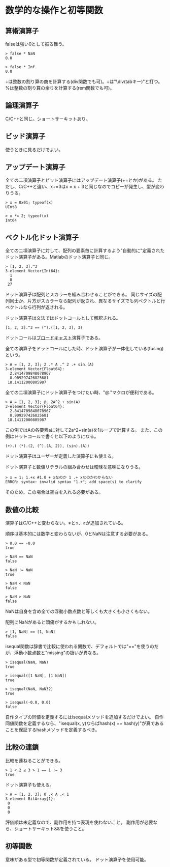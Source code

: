 # 数学的な操作と初等関数
## 算術演算子
falseは強い0として振る舞う。
```
> false * NaN
0.0

> false * Inf
0.0
```

÷は整数の割り算の商を計算する(div関数でも可)。÷は"\div(tabキー)"と打つ。%は整数の割り算の余りを計算する(rem関数でも可)。

## 論理演算子
C/C++と同じ。ショートサーキットあり。

## ビッド演算子
使うときに見るだけでよい。

## アップデート演算子
全ての二項演算子とビット演算子にはアップデート演算子(+=とか)がある。
ただし、C/C++と違い、x+=3はx = x + 3と同じなのでコピーが発生し、型が変わりうる。
```
> x = 0x01; typeof(x)
UInt8

> x *= 2; typeof(x)
Int64
```

## ベクトル化ドット演算子
全ての二項演算子に対して、配列の要素毎に計算するよう"自動的に"定義されたドット演算子がある。Matlabのドット演算子と同じ。
```
> [1, 2, 3].^3
3-element Vector{Int64}:
  1
  8
 27
```
ドット演算子は配列とスカラーを組み合わせることができる。
同じサイズの配列同士か、片方がスカラーなら配列が返され、異なるサイズでも列ベクトルと行ベクトルなら行列が返される。

ドット演算子は文法ではドットコールとして解釈される。
```
[1, 2, 3].^3 == (^).([1, 2, 3], 3)
```
ドットコールは[ブロードキャスト](https://docs.julialang.org/en/v1/manual/arrays/#Broadcasting)演算子である。

全ての演算子をドットコールにした時、ドット演算子が一体化している(fusing)という。
```
> A = [1, 2, 3]; 2 .* A .^ 2 .+ sin.(A)
3-element Vector{Float64}:
  2.8414709848078967
  8.909297426825681
 18.14112000805987
```
全ての二項演算子にドット演算子をつけたい時、"@."マクロが便利である。
```
> A = [1, 2, 3]; @. 2A^2 + sin(A)
3-element Vector{Float64}:
  2.8414709848078967
  8.909297426825681
 18.14112000805987
 ```
この例ではAの各要素aに対して2a^2+sin(a)を1ループで計算する。
また、この例はドットコールで書くと以下のようになる。
```
(+).( (*).(2, (^).(A, 2)), (sin).(A))
```

ドット演算子はユーザーが定義した演算子にも使える。

ドット演算子と数値リテラルの組み合わせは曖昧な意味になりうる。
```
> x = 1; 1.+x #1.0 + xなのか 1 .+ xなのかわからない
ERROR: syntax: invalid syntax "1.+"; add space(s) to clarify
```
そのため、この場合は空白を入れる必要がある。

## 数値の比較
演算子はC/C++と変わらない。≠と≤、≥が追加されている。

順序は基本的には数学と変わらないが、0とNaNは注意する必要がある。
```
> 0.0 == -0.0
true

> NaN == NaN
false

> NaN != NaN
true

> NaN < NaN
false

> NaN > NaN
false
```
NaNは自身を含め全ての浮動小数点数と等しくも大きくも小さくもない。

配列にNaNがあると頭痛がするかもしれない。
```
> [1, NaN] == [1, NaN]
false
```

isequal関数は辞書で比較に使われる関数で、デフォルトでは"=="を使うのだが、浮動小数点数と"missing"の扱いが異なる。
```
> isequal(NaN, NaN)
true

> isequal([1 NaN], [1 NaN])
true

> isequal(NaN, NaN32)
true

> isequal(-0.0, 0.0)
false
```

自作タイプの同値を定義するにはisequalメソッドを追加するだけでよい。
自作同値関数を定義するなら、"isequal(x, y)ならばhash(x) == hash(y)"が真であることを保証するhashメソッドを定義するべき。

## 比較の連鎖
比較を連ねることができる。
```
> 1 < 2 ≤ 3 > 1 == 1 != 3
true
```

ドット演算子も使える。
```
> A = [1, 2, 3]; 0 .< A .< 1
3-element BitArray{1}:
 0
 0
 0
```

評価順は未定義なので、副作用を持つ表現を使わないこと。
副作用が必要なら、ショートサーキット&&を使うこと。

## 初等関数
意味がある型で初等関数が定義されている。
ドット演算子を使用可能。
